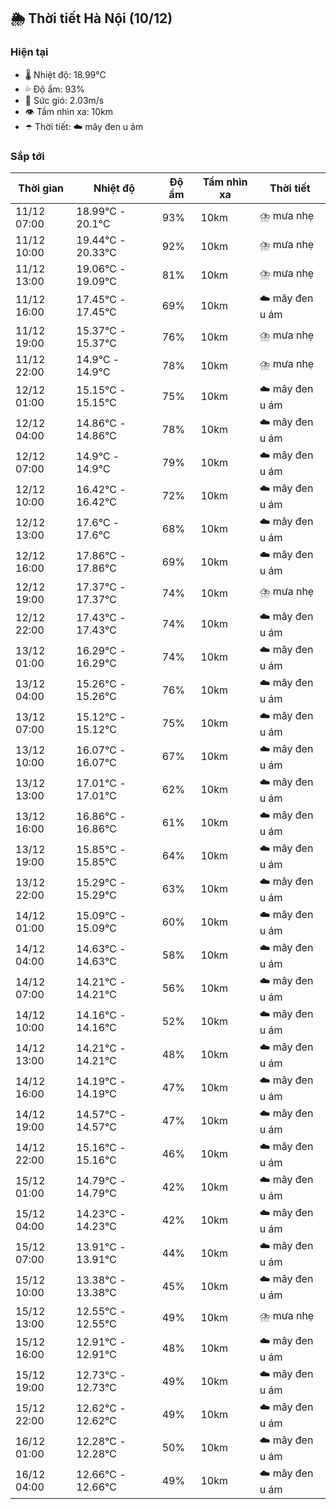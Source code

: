## 🌦️ Thời tiết Hà Nội (10/12)

### Hiện tại

- 🌡️ Nhiệt độ: 18.99℃
- 💦 Độ ẩm: 93%
- 💨 Sức gió: 2.03m/s
- 👁️ Tầm nhìn xa: 10km
- ☂️ Thời tiết: ☁️ mây đen u ám

### Sắp tới

| Thời gian | Nhiệt độ | Độ ẩm | Tầm nhìn xa | Thời tiết |
| --- | --- | --- | --- | --- |
| 11/12 07:00 | 18.99℃ - 20.1℃ | 93% | 10km | ⛈️ mưa nhẹ |
| 11/12 10:00 | 19.44℃ - 20.33℃ | 92% | 10km | ⛈️ mưa nhẹ |
| 11/12 13:00 | 19.06℃ - 19.09℃ | 81% | 10km | ⛈️ mưa nhẹ |
| 11/12 16:00 | 17.45℃ - 17.45℃ | 69% | 10km | ☁️ mây đen u ám |
| 11/12 19:00 | 15.37℃ - 15.37℃ | 76% | 10km | ⛈️ mưa nhẹ |
| 11/12 22:00 | 14.9℃ - 14.9℃ | 78% | 10km | ⛈️ mưa nhẹ |
| 12/12 01:00 | 15.15℃ - 15.15℃ | 75% | 10km | ☁️ mây đen u ám |
| 12/12 04:00 | 14.86℃ - 14.86℃ | 78% | 10km | ☁️ mây đen u ám |
| 12/12 07:00 | 14.9℃ - 14.9℃ | 79% | 10km | ☁️ mây đen u ám |
| 12/12 10:00 | 16.42℃ - 16.42℃ | 72% | 10km | ☁️ mây đen u ám |
| 12/12 13:00 | 17.6℃ - 17.6℃ | 68% | 10km | ☁️ mây đen u ám |
| 12/12 16:00 | 17.86℃ - 17.86℃ | 69% | 10km | ☁️ mây đen u ám |
| 12/12 19:00 | 17.37℃ - 17.37℃ | 74% | 10km | ⛈️ mưa nhẹ |
| 12/12 22:00 | 17.43℃ - 17.43℃ | 74% | 10km | ☁️ mây đen u ám |
| 13/12 01:00 | 16.29℃ - 16.29℃ | 74% | 10km | ☁️ mây đen u ám |
| 13/12 04:00 | 15.26℃ - 15.26℃ | 76% | 10km | ☁️ mây đen u ám |
| 13/12 07:00 | 15.12℃ - 15.12℃ | 75% | 10km | ☁️ mây đen u ám |
| 13/12 10:00 | 16.07℃ - 16.07℃ | 67% | 10km | ☁️ mây đen u ám |
| 13/12 13:00 | 17.01℃ - 17.01℃ | 62% | 10km | ☁️ mây đen u ám |
| 13/12 16:00 | 16.86℃ - 16.86℃ | 61% | 10km | ☁️ mây đen u ám |
| 13/12 19:00 | 15.85℃ - 15.85℃ | 64% | 10km | ☁️ mây đen u ám |
| 13/12 22:00 | 15.29℃ - 15.29℃ | 63% | 10km | ☁️ mây đen u ám |
| 14/12 01:00 | 15.09℃ - 15.09℃ | 60% | 10km | ☁️ mây đen u ám |
| 14/12 04:00 | 14.63℃ - 14.63℃ | 58% | 10km | ☁️ mây đen u ám |
| 14/12 07:00 | 14.21℃ - 14.21℃ | 56% | 10km | ☁️ mây đen u ám |
| 14/12 10:00 | 14.16℃ - 14.16℃ | 52% | 10km | ☁️ mây đen u ám |
| 14/12 13:00 | 14.21℃ - 14.21℃ | 48% | 10km | ☁️ mây đen u ám |
| 14/12 16:00 | 14.19℃ - 14.19℃ | 47% | 10km | ☁️ mây đen u ám |
| 14/12 19:00 | 14.57℃ - 14.57℃ | 47% | 10km | ☁️ mây đen u ám |
| 14/12 22:00 | 15.16℃ - 15.16℃ | 46% | 10km | ☁️ mây đen u ám |
| 15/12 01:00 | 14.79℃ - 14.79℃ | 42% | 10km | ☁️ mây đen u ám |
| 15/12 04:00 | 14.23℃ - 14.23℃ | 42% | 10km | ☁️ mây đen u ám |
| 15/12 07:00 | 13.91℃ - 13.91℃ | 44% | 10km | ☁️ mây đen u ám |
| 15/12 10:00 | 13.38℃ - 13.38℃ | 45% | 10km | ☁️ mây đen u ám |
| 15/12 13:00 | 12.55℃ - 12.55℃ | 49% | 10km | ⛈️ mưa nhẹ |
| 15/12 16:00 | 12.91℃ - 12.91℃ | 48% | 10km | ☁️ mây đen u ám |
| 15/12 19:00 | 12.73℃ - 12.73℃ | 49% | 10km | ☁️ mây đen u ám |
| 15/12 22:00 | 12.62℃ - 12.62℃ | 49% | 10km | ☁️ mây đen u ám |
| 16/12 01:00 | 12.28℃ - 12.28℃ | 50% | 10km | ☁️ mây đen u ám |
| 16/12 04:00 | 12.66℃ - 12.66℃ | 49% | 10km | ☁️ mây đen u ám |
